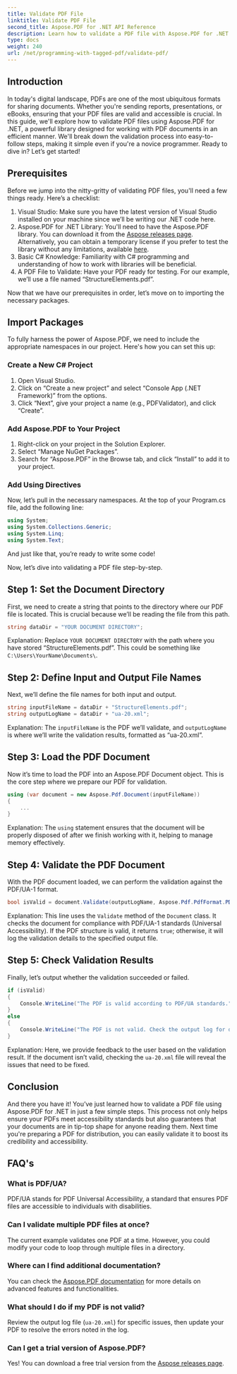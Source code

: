 ```yaml
---
title: Validate PDF File
linktitle: Validate PDF File
second_title: Aspose.PDF for .NET API Reference
description: Learn how to validate a PDF file with Aspose.PDF for .NET. Check its compliance with standards and generate a validation report.
type: docs
weight: 240
url: /net/programming-with-tagged-pdf/validate-pdf/
---
```

## Introduction

In today's digital landscape, PDFs are one of the most ubiquitous formats for sharing documents. Whether you're sending reports, presentations, or eBooks, ensuring that your PDF files are valid and accessible is crucial. In this guide, we'll explore how to validate PDF files using Aspose.PDF for .NET, a powerful library designed for working with PDF documents in an efficient manner. We'll break down the validation process into easy-to-follow steps, making it simple even if you're a novice programmer. Ready to dive in? Let’s get started!

## Prerequisites

Before we jump into the nitty-gritty of validating PDF files, you'll need a few things ready. Here’s a checklist:

1. Visual Studio: Make sure you have the latest version of Visual Studio installed on your machine since we’ll be writing our .NET code here.
2. Aspose.PDF for .NET Library: You'll need to have the Aspose.PDF library. You can download it from the [Aspose releases page](https://releases.aspose.com/pdf/net/). Alternatively, you can obtain a temporary license if you prefer to test the library without any limitations, available [here](https://purchase.aspose.com/temporary-license/).
3. Basic C# Knowledge: Familiarity with C# programming and understanding of how to work with libraries will be beneficial.
4. A PDF File to Validate: Have your PDF ready for testing. For our example, we’ll use a file named “StructureElements.pdf”.

Now that we have our prerequisites in order, let’s move on to importing the necessary packages.

## Import Packages

To fully harness the power of Aspose.PDF, we need to include the appropriate namespaces in our project. Here's how you can set this up:

### Create a New C# Project

1. Open Visual Studio.
2. Click on “Create a new project” and select “Console App (.NET Framework)” from the options.
3. Click “Next”, give your project a name (e.g., PDFValidator), and click “Create”.

### Add Aspose.PDF to Your Project

1. Right-click on your project in the Solution Explorer.
2. Select “Manage NuGet Packages”.
3. Search for “Aspose.PDF” in the Browse tab, and click “Install” to add it to your project.

### Add Using Directives

Now, let’s pull in the necessary namespaces. At the top of your Program.cs file, add the following line:

```csharp
using System;
using System.Collections.Generic;
using System.Linq;
using System.Text;
```

And just like that, you’re ready to write some code!

Now, let’s dive into validating a PDF file step-by-step.

## Step 1: Set the Document Directory

First, we need to create a string that points to the directory where our PDF file is located. This is crucial because we’ll be reading the file from this path.

```csharp
string dataDir = "YOUR DOCUMENT DIRECTORY";
```

Explanation: Replace `YOUR DOCUMENT DIRECTORY` with the path where you have stored “StructureElements.pdf”. This could be something like `C:\Users\YourName\Documents\`.

## Step 2: Define Input and Output File Names

Next, we’ll define the file names for both input and output. 

```csharp
string inputFileName = dataDir + "StructureElements.pdf";
string outputLogName = dataDir + "ua-20.xml";
```

Explanation: The `inputFileName` is the PDF we’ll validate, and `outputLogName` is where we’ll write the validation results, formatted as “ua-20.xml”.

## Step 3: Load the PDF Document

Now it’s time to load the PDF into an Aspose.PDF Document object. This is the core step where we prepare our PDF for validation.

```csharp
using (var document = new Aspose.Pdf.Document(inputFileName))
{
    ...
}
```

Explanation: The `using` statement ensures that the document will be properly disposed of after we finish working with it, helping to manage memory effectively.

## Step 4: Validate the PDF Document

With the PDF document loaded, we can perform the validation against the PDF/UA-1 format. 

```csharp
bool isValid = document.Validate(outputLogName, Aspose.Pdf.PdfFormat.PDF_UA_1);
```

Explanation: This line uses the `Validate` method of the `Document` class. It checks the document for compliance with PDF/UA-1 standards (Universal Accessibility). If the PDF structure is valid, it returns `true`; otherwise, it will log the validation details to the specified output file.

## Step 5: Check Validation Results

Finally, let’s output whether the validation succeeded or failed.

```csharp
if (isValid)
{
    Console.WriteLine("The PDF is valid according to PDF/UA standards.");
}
else
{
    Console.WriteLine("The PDF is not valid. Check the output log for details.");
}
```

Explanation: Here, we provide feedback to the user based on the validation result. If the document isn’t valid, checking the `ua-20.xml` file will reveal the issues that need to be fixed.

## Conclusion

And there you have it! You’ve just learned how to validate a PDF file using Aspose.PDF for .NET in just a few simple steps. This process not only helps ensure your PDFs meet accessibility standards but also guarantees that your documents are in tip-top shape for anyone reading them. Next time you're preparing a PDF for distribution, you can easily validate it to boost its credibility and accessibility.

## FAQ's

### What is PDF/UA?  
PDF/UA stands for PDF Universal Accessibility, a standard that ensures PDF files are accessible to individuals with disabilities.

### Can I validate multiple PDF files at once?  
The current example validates one PDF at a time. However, you could modify your code to loop through multiple files in a directory.

### Where can I find additional documentation?  
You can check the [Aspose.PDF documentation](https://reference.aspose.com/pdf/net/) for more details on advanced features and functionalities.

### What should I do if my PDF is not valid?  
Review the output log file (`ua-20.xml`) for specific issues, then update your PDF to resolve the errors noted in the log.

### Can I get a trial version of Aspose.PDF?  
Yes! You can download a free trial version from the [Aspose releases page](https://releases.aspose.com/).
